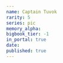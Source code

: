 ```yaml
---
name: Captain Tuvok
rarity: 5
series: pic
memory_alpha:
bigbook_tier: -1
in_portal: true
date:
published: true
---
```



